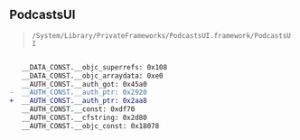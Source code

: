## PodcastsUI

> `/System/Library/PrivateFrameworks/PodcastsUI.framework/PodcastsUI`

```diff

   __DATA_CONST.__objc_superrefs: 0x108
   __DATA_CONST.__objc_arraydata: 0xe0
   __AUTH_CONST.__auth_got: 0x45a0
-  __AUTH_CONST.__auth_ptr: 0x2920
+  __AUTH_CONST.__auth_ptr: 0x2aa8
   __AUTH_CONST.__const: 0xdf70
   __AUTH_CONST.__cfstring: 0x2d80
   __AUTH_CONST.__objc_const: 0x18078

```
